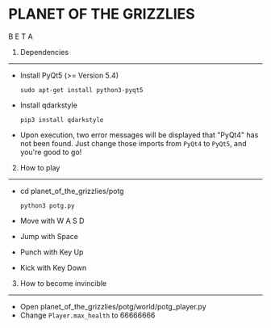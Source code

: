 PLANET OF THE GRIZZLIES
=======================

B E T A

1. Dependencies
---------------

- Install PyQt5 (>= Version 5.4)

  `sudo apt-get install python3-pyqt5`

- Install qdarkstyle

  `pip3 install qdarkstyle`

- Upon execution, two error messages will be displayed that "PyQt4" has not been found. Just change those imports from `PyQt4` to `PyQt5`, and you're good to go!


2. How to play
--------------

- cd planet_of_the_grizzlies/potg

  `python3 potg.py`

- Move with W A S D
- Jump with Space
- Punch with Key Up
- Kick with Key Down


3. How to become invincible
---------------------------

- Open planet_of_the_grizzlies/potg/world/potg_player.py
- Change `Player.max_health` to 66666666